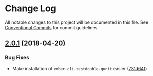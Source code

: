 # Change Log

All notable changes to this project will be documented in this file.
See [Conventional Commits](https://conventionalcommits.org) for commit guidelines.

<a name="2.0.1"></a>
## [2.0.1](https://github.com/alexlafroscia/testdouble-qunit/tree/master/packages/ember-cli-testdouble-qunit/compare/v2.0.0...v2.0.1) (2018-04-20)


### Bug Fixes

* Make installation of `ember-cli-testdouble-qunit` easier ([731d64f](https://github.com/alexlafroscia/testdouble-qunit/tree/master/packages/ember-cli-testdouble-qunit/commit/731d64f))
